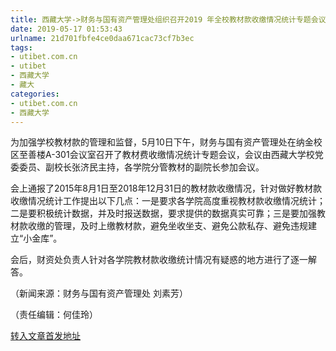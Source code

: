 ```yaml
---
title: 西藏大学->财务与国有资产管理处组织召开2019 年全校教材款收缴情况统计专题会议 | utibet.com.cn
date: 2019-05-17 01:53:43
urlname: 21d701fbfe4ce0daa671cac73cf7b3ec
tags: 
- utibet.com.cn
- utibet
- 西藏大学
- 藏大
categories:
- utibet.com.cn
- 西藏大学
---
```



为加强学校教材款的管理和监督，5月10日下午，财务与国有资产管理处在纳金校区至善楼A-301会议室召开了教材费收缴情况统计专题会议，会议由西藏大学校党委委员、副校长张济民主持，各学院分管教材的副院长参加会议。

会上通报了2015年8月1日至2018年12月31日的教材款收缴情况，针对做好教材款收缴情况统计工作提出以下几点：一是要求各学院高度重视教材款收缴情况统计；二是要积极统计数据，并及时报送数据，要求提供的数据真实可靠；三是要加强教材款收缴的管理，及时上缴教材款，避免坐收坐支、避免公款私存、避免违规建立“小金库”。

会后，财资处负责人针对各学院教材款收缴统计情况有疑惑的地方进行了逐一解答。

（新闻来源：财务与国有资产管理处 刘素芳）

（责任编辑：何佳玲）





[转入文章首发地址](http://www.utibet.edu.cn/news/article_3_5_14938.html)